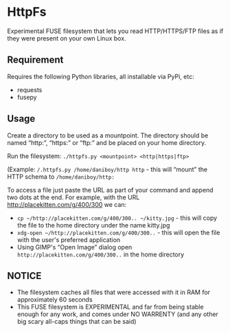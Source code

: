 HttpFs
======

Experimental FUSE filesystem that lets you read HTTP/HTTPS/FTP files as if they were present on your own Linux box.


Requirement
-----------

Requires the following Python libraries, all installable via PyPi, etc:
* requests
* fusepy

Usage
-----

Create a directory to be used as a mountpoint. The directory should be named “http:”, “https:” or “ftp:” and be placed on your home directory.

Run the filesystem: `./httpfs.py <mountpoint> <http|https|ftp>`

(Example: `/.httpfs.py /home/daniboy/http http` - this will “mount” the HTTP schema to `/home/daniboy/http:`


To access a file just paste the URL as part of your command and append two dots at the end.
For example, with the URL http://placekitten.com/g/400/300 we can:
* `cp ~/http://placekitten.com/g/400/300.. ~/kitty.jpg` - this will copy the file to the home directory under the name kitty.jpg
* `xdg-open ~/http://placekitten.com/g/400/300..` - this will open the file with the user's preferred application
* Using GIMP's “Open Image” dialog open `http://placekitten.com/g/400/300..` in the home directory

NOTICE
------

* The filesystem caches all files that were accessed with it in RAM for approximately 60 seconds
* This FUSE filesystem is EXPERIMENTAL and far from being stable enough for any work, and comes under NO WARRENTY (and any other big scary all-caps things that can be said)
